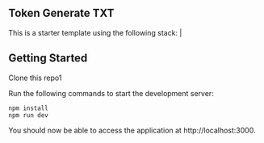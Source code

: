 ## Token Generate TXT

This is a starter template using the following stack:
                                                                              |

## Getting Started

Clone this repo1

Run the following commands to start the development server:

```
npm install
npm run dev
```

You should now be able to access the application at http://localhost:3000.
